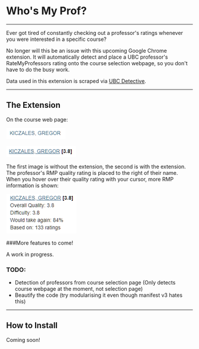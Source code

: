 # Who's My Prof?

---

Ever got tired of constantly checking out a professor's ratings whenever you were interested in a specific course?

No longer will this be an issue with this upcoming Google Chrome extension.
It will automatically detect and place a UBC professor's RateMyProfessors rating onto the course selection webpage, 
so you don't have to do the busy work.

Data used in this extension is scraped via 
[UBC Detective](https://github.com/TheRealStevenYan/UBC_Detective).


---

## The Extension

On the course web page:

![img.png](images/img.png)

![img.png](images/img_1.png)

The first image is without the extension, the second is with the extension.
The professor's RMP quality rating is placed to the right of their name.
When you hover over their quality rating with your cursor, more RMP information is shown:

![img_2.png](images/img_2.png)

###More features to come!

A work in progress.

### TODO:
- Detection of professors from course selection page (Only detects course webpage at the moment, not selection page)
- Beautify the code (try modularising it even though manifest v3 hates this)

---

## How to Install

Coming soon!
